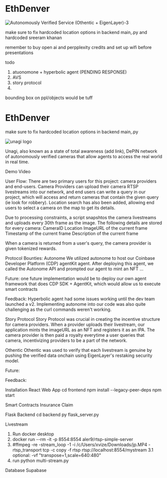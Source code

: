 # EthDenver


![Autonomously Verified Service (Othentic + EigenLayer)-3](https://github.com/user-attachments/assets/14603b79-e95f-4c67-b6c5-bc9609e9d557)


make sure to fix hardcoded location options in backend main,.py and hardcoded sreeram khanan


remember to buy open ai and perpplexity credits and set up wifi before presentations



todo
1) atuonomone + hyperbolic agent (PENDING RESPONSE)
2) AVS
3) story protocol
4) 


bounding box on ppl/objects would be tuff




# EthDenver


make sure to fix hardcoded location options in backend main,.py

![unagi logo](https://github.com/user-attachments/assets/b0d63934-af12-4221-a9bd-83a5d446f6e8)

Unagi, also known as a state of total awareness (add link), DePIN network of autonomously verified cameras that allow agents to access the real world in real time.

Demo Video

User Flow: There are two primary users for this project: camera providers and end-users. Camera Providers can upload their camera RTSP livestreams into our network, and end users can write a query in our project, which will access and return cameras that contain the given query (ie look for robbery). Location search has also been added, allowing end users to select a camera on the map to get its details.

Due to processing constraints, a script snapshtos the camera livestreams and uploads every 30th frame as the image. The following details are stored for every camera:
CameraID
Location
ImageURL of the current frame
Timestamp of the current frame
Description of the current frame

When a camera is returned from a user's query, the camera provider is given tokenized rewards.

Protocol Bounties:
Autonome
We utilized autonome to host our Coinbase Developer Platform (CDP) agentKit agent. After deploying this agent, we called the Autonome API and prompted our agent to mint an NFT ...

Future: one future implementation would be to deploy our own agent framework that does CDP SDK + AgentKit, which would allow us to execute smart contracts

Feedback: Hyperbolic agent had some issues working until the dev team launched a v2. Implementing autonome into our code was also quite challenging as the curl commands weren't working.

Story Protocol
Story Protocol was crucial in creating the incentive structure for camera providers. When a provider uploads their livestream, our application mints the imageURL as an NFT and registers it as an IPA. The camera provider is then paid a royalty everytime a user queries that camera, incentivizing providers to be a part of the network.

Othentic
Othentic was used to verify that each livestream is genuine by pushing the verified data onchain using EigenLayer's restaking security model.

Future:

Feedback:


Installation
React Web App
cd frontend
npm install --legacy-peer-deps
npm start

Smart Contracts
Insurance Claim

Flask Backend
cd backend
py flask_server.py

Livestream
1. Run docker desktop
2. docker run --rm -it -p 8554:8554 aler9/rtsp-simple-server
3. #ffmpeg -re -stream_loop -1 -i /c/Users/xvize/Downloads/jp.MP4 -rtsp_transport tcp -c copy -f rtsp rtsp://localhost:8554/mystream
3.1 optional: -vf "transpose=1,scale=640:480"
4. run python multi-stream.py

Database
Supabase

